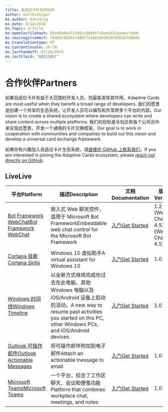 ```yaml
---
title: 自适应卡片合作伙伴
author: matthidinger
ms.author: mahiding
ms.date: 9/24/2018
ms.topic: article
ms.openlocfilehash: 92e49a8e47129d2c8b90e7c6ae2d32aa4ecfeddc
ms.sourcegitcommit: f8de9c02b92cd8927a18e59e5650c92b2b78db06
ms.translationtype: HT
ms.contentlocale: zh-CN
ms.lasthandoff: 07/26/2019
ms.locfileid: "68523857"
---
```

# <a name="partners"></a><span data-ttu-id="c1fe1-102">合作伙伴</span><span class="sxs-lookup"><span data-stu-id="c1fe1-102">Partners</span></span> 

<span data-ttu-id="c1fe1-103">如果自适应卡片有益于大范围的开发人员，则最能发挥其作用。</span><span class="sxs-lookup"><span data-stu-id="c1fe1-103">Adaptive Cards are most useful when they benefit a broad range of developers.</span></span> <span data-ttu-id="c1fe1-104">我们的愿景是创建一个共享的生态系统，让开发人员可以编写和共享跨多个平台的内容。</span><span class="sxs-lookup"><span data-stu-id="c1fe1-104">Our vision is to create a shared ecosystem where developers can write and share content across multiple platforms.</span></span> <span data-ttu-id="c1fe1-105">我们的目标是与社区和各个公司合作来实现此愿景，开发一个通用的卡片交换框架。</span><span class="sxs-lookup"><span data-stu-id="c1fe1-105">Our goal is to work in cooperation with communities and companies to build out this vision and develop a universal card exchange framework.</span></span>

<span data-ttu-id="c1fe1-106">如果你有兴趣加入自适应卡片生态系统，请[直接在 GitHub 上联系我们](https://github.com/Microsoft/AdaptiveCards)。</span><span class="sxs-lookup"><span data-stu-id="c1fe1-106">If you are interested in joining the Adaptive Cards ecosystem, please [reach out directly on GitHub](https://github.com/Microsoft/AdaptiveCards).</span></span>

## <a name="live"></a><span data-ttu-id="c1fe1-107">Live</span><span class="sxs-lookup"><span data-stu-id="c1fe1-107">Live</span></span>

<span data-ttu-id="c1fe1-108">平台</span><span class="sxs-lookup"><span data-stu-id="c1fe1-108">Platform</span></span> | <span data-ttu-id="c1fe1-109">描述</span><span class="sxs-lookup"><span data-stu-id="c1fe1-109">Description</span></span> | <span data-ttu-id="c1fe1-110">文档</span><span class="sxs-lookup"><span data-stu-id="c1fe1-110">Documentation</span></span> | <span data-ttu-id="c1fe1-111">版本</span><span class="sxs-lookup"><span data-stu-id="c1fe1-111">Version</span></span>
---------|-------------|---------------|---------
[<span data-ttu-id="c1fe1-112">Bot Framework WebChat</span><span class="sxs-lookup"><span data-stu-id="c1fe1-112">Bot Framework WebChat</span></span>](https://github.com/Microsoft/BotFramework-WebChat)  | <span data-ttu-id="c1fe1-113">嵌入式 Web 聊天控件，适用于 Microsoft Bot Framework</span><span class="sxs-lookup"><span data-stu-id="c1fe1-113">Embeddable web chat control for the Microsoft Bot Framework</span></span> | [<span data-ttu-id="c1fe1-114">入门</span><span class="sxs-lookup"><span data-stu-id="c1fe1-114">Get Started</span></span>](https://docs.microsoft.com/en-us/adaptive-cards/get-started/bots) | <span data-ttu-id="c1fe1-115">1.2 (Web Chat 4.5)</span><span class="sxs-lookup"><span data-stu-id="c1fe1-115">1.2 (Web Chat 4.5)</span></span>
[<span data-ttu-id="c1fe1-116">Cortana 技能</span><span class="sxs-lookup"><span data-stu-id="c1fe1-116">Cortana Skills</span></span>](https://docs.microsoft.com/en-us/cortana/skills/adaptive-cards) | <span data-ttu-id="c1fe1-117">Windows 10 虚拟助手</span><span class="sxs-lookup"><span data-stu-id="c1fe1-117">A virtual assistant for Windows 10</span></span> | [<span data-ttu-id="c1fe1-118">入门</span><span class="sxs-lookup"><span data-stu-id="c1fe1-118">Get Started</span></span>](https://docs.microsoft.com/en-us/adaptive-cards/get-started/bots) | <span data-ttu-id="c1fe1-119">1.0</span><span class="sxs-lookup"><span data-stu-id="c1fe1-119">1.0</span></span>
[<span data-ttu-id="c1fe1-120">Windows 时间线</span><span class="sxs-lookup"><span data-stu-id="c1fe1-120">Windows Timeline</span></span>](https://blogs.windows.com/windowsexperience/2017/12/19/announcing-windows-10-insider-preview-build-17063-pc/) | <span data-ttu-id="c1fe1-121">以全新方式继续完成你过去在此电脑、其他 Windows 电脑以及 iOS/Android 设备上启动的活动。</span><span class="sxs-lookup"><span data-stu-id="c1fe1-121">A new way to resume past activities you started on this PC, other Windows PCs, and iOS/Android devices.</span></span> | [<span data-ttu-id="c1fe1-122">入门</span><span class="sxs-lookup"><span data-stu-id="c1fe1-122">Get Started</span></span>](https://docs.microsoft.com/en-us/adaptive-cards/get-started/windows) | <span data-ttu-id="c1fe1-123">1.0</span><span class="sxs-lookup"><span data-stu-id="c1fe1-123">1.0</span></span>
[<span data-ttu-id="c1fe1-124">Outlook 可操作邮件</span><span class="sxs-lookup"><span data-stu-id="c1fe1-124">Outlook Actionable Messages</span></span>](https://docs.microsoft.com/en-us/outlook/actionable-messages/)  | <span data-ttu-id="c1fe1-125">将可操作邮件附加到电子邮件</span><span class="sxs-lookup"><span data-stu-id="c1fe1-125">Attach an actionable message to email</span></span> | [<span data-ttu-id="c1fe1-126">入门</span><span class="sxs-lookup"><span data-stu-id="c1fe1-126">Get Started</span></span>](https://docs.microsoft.com/en-us/outlook/actionable-messages/) | <span data-ttu-id="c1fe1-127">1.0</span><span class="sxs-lookup"><span data-stu-id="c1fe1-127">1.0</span></span>
[<span data-ttu-id="c1fe1-128">Microsoft Teams</span><span class="sxs-lookup"><span data-stu-id="c1fe1-128">Microsoft Teams</span></span>](https://products.office.com/en-US/microsoft-teams/group-chat-software) | <span data-ttu-id="c1fe1-129">一个平台，综合了工作区聊天、会议和便笺功能</span><span class="sxs-lookup"><span data-stu-id="c1fe1-129">Platform that combines workplace chat, meetings, and notes</span></span> | [<span data-ttu-id="c1fe1-130">入门</span><span class="sxs-lookup"><span data-stu-id="c1fe1-130">Get Started</span></span>](https://docs.microsoft.com/en-us/microsoftteams/platform/concepts/cards/cards-reference#adaptive-card) | <span data-ttu-id="c1fe1-131">1.0</span><span class="sxs-lookup"><span data-stu-id="c1fe1-131">1.0</span></span>
